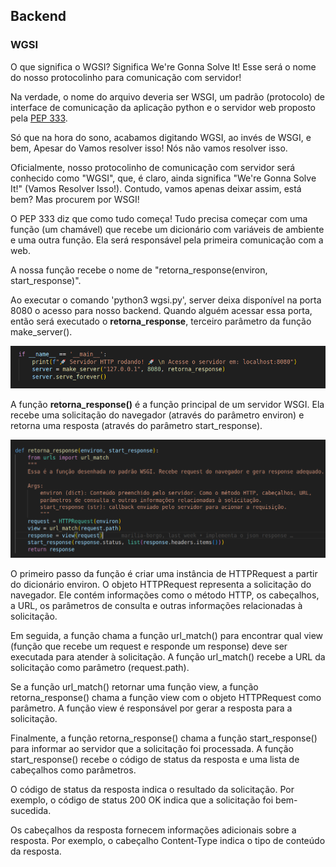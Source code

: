 ## Backend

### WGSI 

O que significa o WGSI? Significa We're Gonna Solve It!
Esse será o nome do nosso protocolinho para comunicação com servidor!

Na verdade, o nome do arquivo deveria ser WSGI, um padrão (protocolo) de interface de comunicação da aplicação python e o servidor web proposto pela [PEP 333](https://peps.python.org/pep-0333/).

Só que na hora do sono, acabamos digitando WGSI, ao invés de WSGI, e bem, Apesar do Vamos resolver isso! Nós não vamos resolver isso.

Oficialmente, nosso protocolinho de comunicação com servidor será conhecido como "WGSI", que, é claro, ainda significa "We're Gonna Solve It!" (Vamos Resolver Isso!). Contudo, vamos apenas deixar assim, está bem? Mas procurem por WSGI!

O PEP 333 diz que como tudo começa! Tudo precisa começar com uma função (um chamável) que recebe um dicionário com variáveis de ambiente e uma outra função. Ela será responsável pela primeira comunicação com a web.

A nossa função recebe o nome de  "retorna_response(environ, start_response)".

Ao executar o comando 'python3 wgsi.py', server deixa disponível na porta 8080 o acesso para nosso backend. Quando alguém acessar essa porta, então será executado o **retorna_response**, terceiro parâmetro da função make_server(). 

![Alt text](image-3.png)

A função **retorna_response()** é a função principal de um servidor WSGI. Ela recebe uma solicitação do navegador (através do parâmetro environ) e retorna uma resposta (através do parâmetro start_response).


![Alt text](image-4.png)

O primeiro passo da função é criar uma instância de HTTPRequest a partir do dicionário environ. O objeto HTTPRequest representa a solicitação do navegador. Ele contém informações como o método HTTP, os cabeçalhos, a URL, os parâmetros de consulta e outras informações relacionadas à solicitação.

Em seguida, a função chama a função url_match() para encontrar qual view (função que recebe um request e responde um response) deve ser executada para atender à solicitação. A função url_match() recebe a URL da solicitação como parâmetro (request.path).

Se a função url_match() retornar uma função view, a função retorna_response() chama a função view com o objeto HTTPRequest como parâmetro. A função view é responsável por gerar a resposta para a solicitação.

Finalmente, a função retorna_response() chama a função start_response() para informar ao servidor que a solicitação foi processada. A função start_response() recebe o código de status da resposta e uma lista de cabeçalhos como parâmetros.

O código de status da resposta indica o resultado da solicitação. Por exemplo, o código de status 200 OK indica que a solicitação foi bem-sucedida.

Os cabeçalhos da resposta fornecem informações adicionais sobre a resposta. Por exemplo, o cabeçalho Content-Type indica o tipo de conteúdo da resposta.

